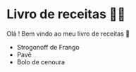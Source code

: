 # Livro de receitas 👨‍🍳

Olá ! Bem vindo ao meu livro de receitas :wave:

- Strogonoff de Frango
- Pavê
- Bolo de cenoura


